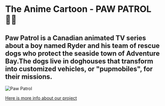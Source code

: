 # The Anime Cartoon - PAW PATROL🐕‍🦺

**Paw Patrol** is a Canadian animated TV series about a boy named **Ryder** and his team of rescue dogs who protect the seaside town of Adventure Bay.The dogs live in doghouses that transform into customized vehicles, or "pupmobiles", for their missions.
---
![Paw Patrol](https://images2.alphacoders.com/807/thumb-1920-807467.jpg)

[Here is more info about our project](https://github.com/Shravanikuldharan/Paw_patrol_anime)